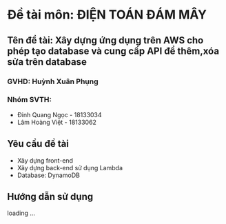 # Đề tài môn: ĐIỆN TOÁN ĐÁM MÂY
## Tên đề tài: Xây dựng ứng dụng trên AWS cho phép tạo database và cung cấp API để thêm,xóa sửa trên database

### GVHD: Huỳnh Xuân Phụng
### Nhóm SVTH: 
  - Đinh Quang Ngọc - 18133034
  - Lâm Hoàng Việt - 18133062 
  
## Yêu cầu đề tài
  - Xây dựng front-end 
  - Xây dựng back-end sử dụng Lambda
  - Database: DynamoDB

## Hướng dẫn sử dụng 
  loading ...
